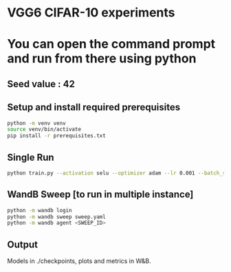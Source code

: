 # VGG6 CIFAR-10 experiments
# You can open the command prompt and run from there using python

## Seed value : 42
## Setup and install required prerequisites
```bash
python -m venv venv
source venv/bin/activate
pip install -r prerequisites.txt
```

## Single Run
```bash
python train.py --activation selu --optimizer adam --lr 0.001 --batch_size 64 --epochs 20
```

## WandB Sweep [to run in multiple instance]
```bash
python -m wandb login
python -m wandb sweep sweep.yaml
python -m wandb agent <SWEEP_ID>
```
## Output
Models in ./checkpoints, plots and metrics in W&B.


